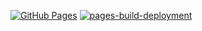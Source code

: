 [![GitHub Pages](https://github.com/mohamedallam1991/mohamedallam1991.github.io/actions/workflows/gh-pages.yml/badge.svg)](https://github.com/mohamedallam1991/mohamedallam1991.github.io/actions/workflows/gh-pages.yml)
[![pages-build-deployment](https://github.com/mohamedallam1991/mohamedallam1991.github.io/actions/workflows/pages/pages-build-deployment/badge.svg)](https://github.com/mohamedallam1991/mohamedallam1991.github.io/actions/workflows/pages/pages-build-deployment)
